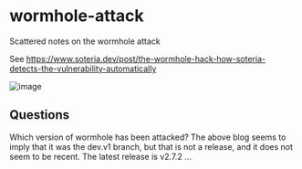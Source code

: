 # wormhole-attack
Scattered notes on the wormhole attack

See https://www.soteria.dev/post/the-wormhole-hack-how-soteria-detects-the-vulnerability-automatically

![image](https://user-images.githubusercontent.com/125458/152494070-29558993-993a-49bf-8218-6b2a59dea54a.png)


## Questions
Which version of wormhole has been attacked? The above blog seems to imply that it was the dev.v1 branch, but that is not a release, and it does not seem to be recent. The latest release is v2.7.2 ...
